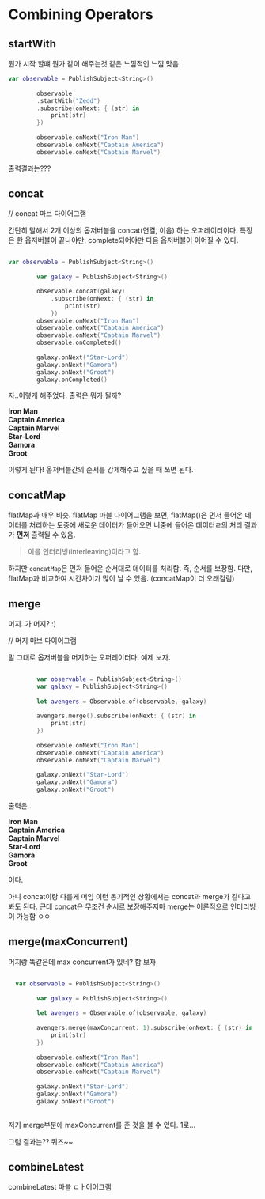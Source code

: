 # Combining Operators


## startWith

뭔가 시작 할떄 뭔가 같이 해주는것 같은 느낌적인 느낌
맞음

~~~swift
var observable = PublishSubject<String>()
        
        observable
        .startWith("Zedd")
        .subscribe(onNext: { (str) in
            print(str)
        })
    
        observable.onNext("Iron Man")
        observable.onNext("Captain America")
        observable.onNext("Captain Marvel")
~~~

출력결과는???


## concat

// concat 마브 다이어그램

간단히 말해서 2개 이상의 옵저버블을 concat(연결, 이음) 하는 오퍼레이터이다. 
특징은 한 옵저버블이 끝나야만, complete되어야만 다음 옵저버블이 이어질 수 있다. 


~~~swift 

var observable = PublishSubject<String>()
        
        var galaxy = PublishSubject<String>()

        observable.concat(galaxy)
            .subscribe(onNext: { (str) in
                print(str)
            })
        observable.onNext("Iron Man")
        observable.onNext("Captain America")
        observable.onNext("Captain Marvel")
        observable.onCompleted()
        
        galaxy.onNext("Star-Lord")
        galaxy.onNext("Gamora")
        galaxy.onNext("Groot")
        galaxy.onCompleted()
~~~

자..이렇게 해주었다. 출력은 뭐가 될까? 

**Iron Man\
Captain America\
Captain Marvel\
Star-Lord\
Gamora\
Groot**

이렇게 된다! 옵저버블간의 순서를 강제해주고 싶을 때 쓰면 된다.

## concatMap

flatMap과 매우 비슷.
flatMap 마블 다이어그램을 보면, flatMap()은 먼저 들어온 데이터를 처리하는 도중에 새로운 데이터가 들어오면 니중에 들어온 데이터ㄹ의 처리 결과가 **먼저** 출력될 수 있음.
> 이를 인터리빙(interleaving)이라고 함.

하지만 ```concatMap```은 먼저 들어온 순서대로 데이터를 처리함. 즉, 순서를 보장함.
다만, flatMap과 비교하여 시간차이가 많이 날 수 있음. (concatMap이 더 오래걸림)

## merge

머지..가 머지?
:)


// 머지 마브 다이어그램

말 그대로 옵저버블을 머지하는 오퍼레이터다. 예제 보자. 


~~~swift

        var observable = PublishSubject<String>()
        var galaxy = PublishSubject<String>()
        
        let avengers = Observable.of(observable, galaxy)
        
        avengers.merge().subscribe(onNext: { (str) in
            print(str)
        })
        
        observable.onNext("Iron Man")
        observable.onNext("Captain America")
        observable.onNext("Captain Marvel")
        
        galaxy.onNext("Star-Lord")
        galaxy.onNext("Gamora")
        galaxy.onNext("Groot")
~~~

출력은..

**Iron Man\
Captain America\
Captain Marvel\
Star-Lord\
Gamora\
Groot**

이다. 

아니 concat이랑 다를게 머임
이런 동기적인 상황에서는 concat과 merge가 같다고 봐도 된다. 근데 concat은 무조건 순서르 보장해주지마 merge는 이론적으로 인터리빙이 가능함 ㅇㅇ


## merge(maxConcurrent)

머지랑 똑같은데 max concurrent가 있네?
함 보자
~~~swift 

  var observable = PublishSubject<String>()
        
        var galaxy = PublishSubject<String>()
        
        let avengers = Observable.of(observable, galaxy)
        
        avengers.merge(maxConcurrent: 1).subscribe(onNext: { (str) in
            print(str)
        })
        
        observable.onNext("Iron Man")
        observable.onNext("Captain America")
        observable.onNext("Captain Marvel")
        
        galaxy.onNext("Star-Lord")
        galaxy.onNext("Gamora")
        galaxy.onNext("Groot")
        
~~~

저기 merge부분에 maxConcurrent를 준 것을 볼 수 있다.
1로...

그럼 결과는??
퀴즈~~


## combineLatest

combineLatest 마블 ㄷㅏ이어그램


















